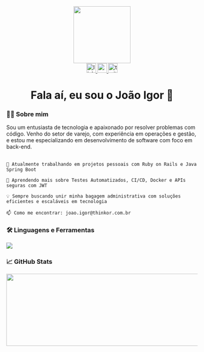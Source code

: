 <div align="center"> <img height="150" src="https://media.giphy.com/media/M9gbBd9nbDrOTu1Mqx/giphy.gif" /> </div>
<div align="center"> <a href="https://www.linkedin.com/in/SEU-LINKEDIN" target="_blank"> <img src="https://img.shields.io/static/v1?message=LinkedIn&logo=linkedin&label=&color=0077B5&logoColor=white&labelColor=&style=for-the-badge" height="25" alt="linkedin logo" /> </a> <a href="https://www.youtube.com/@SEU-YOUTUBE" target="_blank"> <img src="https://img.shields.io/static/v1?message=Youtube&logo=youtube&label=&color=FF0000&logoColor=white&labelColor=&style=for-the-badge" height="25" alt="youtube logo" /> </a> <a href="https://twitter.com/SEU-TWITTER" target="_blank"> <img src="https://img.shields.io/static/v1?message=Twitter&logo=twitter&label=&color=1DA1F2&logoColor=white&labelColor=&style=for-the-badge" height="25" alt="twitter logo" /> </a> </div>
<h1 align="center">Fala aí, eu sou o João Igor 👋</h1>
<h3 align="left">👨‍💻 Sobre mim</h3> <p align="left"> Sou um entusiasta de tecnologia e apaixonado por resolver problemas com código. Venho do setor de varejo, com experiência em operações e gestão, e estou me especializando em desenvolvimento de software com foco em back-end.<br><br>

    🔭 Atualmente trabalhando em projetos pessoais com Ruby on Rails e Java Spring Boot

    🌱 Aprendendo mais sobre Testes Automatizados, CI/CD, Docker e APIs seguras com JWT

    💡 Sempre buscando unir minha bagagem administrativa com soluções eficientes e escaláveis em tecnologia

    📫 Como me encontrar: joao.igor@thinkor.com.br

</p>
<h3 align="left">🛠 Linguagens e Ferramentas</h3> <p align="left"> <img src="https://skillicons.dev/icons?i=ruby,rails,java,spring,ts,react,tailwind,html,css,docker,postgres,mysql,sqlite,postman,linux,git,vscode,github" /> </p>
<h3 align="left">📈 GitHub Stats</h3><p align="center"><img src="https://github-readme-stats.vercel.app/api/top-langs/?username=JIgor-Silva&layout=compact&theme=tokyonight" width="2000" height="190"/></p>



